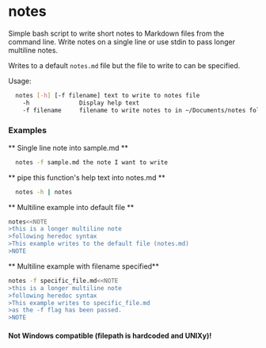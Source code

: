 # notes

Simple bash script to write short notes to Markdown files from the command line.
Write notes on a single line or use stdin to pass longer multiline notes.

Writes to a default `notes.md` file but the file to write to can be specified.

Usage: 

```bash
  notes [-h] [-f filename] text to write to notes file
    -h              Display help text
    -f filename     filename to write notes to in ~/Documents/notes folder ( default: notes.md )
```

### Examples

** Single line note into sample.md **
```bash
  notes -f sample.md the note I want to write
```
  
** pipe this function's help text into notes.md **
```bash
  notes -h | notes
```
  
** Multiline example into default file **
```bash
notes<<NOTE
>this is a longer multiline note
>following heredoc syntax
>This example writes to the default file (notes.md)
>NOTE
```

** Multiline example with filename specified**
```bash
notes -f specific_file.md<<NOTE
>this is a longer multiline note
>following heredoc syntax
>This example writes to specific_file.md
>as the -f flag has been passed.
>NOTE
```

#### Not Windows compatible (filepath is hardcoded and UNIXy)!
